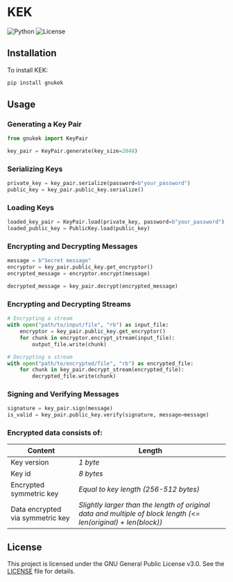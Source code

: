 # KEK

![Python](https://img.shields.io/badge/Python->=3.10-orange)
![License](https://img.shields.io/pypi/l/gnukek)

## Installation

To install KEK:

```sh
pip install gnukek
```

## Usage

### Generating a Key Pair

```python
from gnukek import KeyPair

key_pair = KeyPair.generate(key_size=2048)
```

### Serializing Keys

```python
private_key = key_pair.serialize(password=b"your_password")
public_key = key_pair.public_key.serialize()
```

### Loading Keys

```python
loaded_key_pair = KeyPair.load(private_key, password=b"your_password")
loaded_public_key = PublicKey.load(public_key)
```

### Encrypting and Decrypting Messages

```python
message = b"Secret message"
encryptor = key_pair.public_key.get_encryptor()
encrypted_message = encryptor.encrypt(message)

decrypted_message = key_pair.decrypt(encrypted_message)
```

### Encrypting and Decrypting Streams

```python
# Encrypting a stream
with open("path/to/input/file", "rb") as input_file:
    encryptor = key_pair.public_key.get_encryptor()
    for chunk in encryptor.encrypt_stream(input_file):
        output_file.write(chunk)

# Decrypting a stream
with open("path/to/encrypted/file", "rb") as encrypted_file:
    for chunk in key_pair.decrypt_stream(encrypted_file):
        decrypted_file.write(chunk)
```

### Signing and Verifying Messages

```python
signature = key_pair.sign(message)
is_valid = key_pair.public_key.verify(signature, message=message)
```

### Encrypted data consists of:

| **Content**                      | **Length**                                                                                                      |
| -------------------------------- | --------------------------------------------------------------------------------------------------------------- |
| Key version                      | _1 byte_                                                                                                        |
| Key id                           | _8 bytes_                                                                                                       |
| Encrypted symmetric key          | _Equal to key length (256-512 bytes)_                                                                           |
| Data encrypted via symmetric key | _Slightly larger than the length of original data and multiple of block length (<= len(original) + len(block))_ |

## License

This project is licensed under the GNU General Public License v3.0. See the [LICENSE](LICENSE) file for details.
